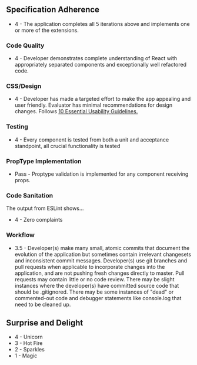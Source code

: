 ## Specification Adherence

- 4 - The application completes all 5 iterations above and implements one or more of the extensions.

### Code Quality

- 4 - Developer demonstrates complete understanding of React with appropriately separated components and exceptionally well refactored code.

### CSS/Design

- 4 - Developer has made a targeted effort to make the app appealing and user friendly. Evaluator has minimal recommendations for design changes. Follows [10 Essential Usability Guidelines.](https://speckyboy.com/10-essential-web-application-usability-guidelines/)

### Testing

- 4 - Every component is tested from both a unit and acceptance standpoint, all crucial functionality is tested


### PropType Implementation

- Pass - Proptype validation is implemented for any component receiving props.

### Code Sanitation

The output from ESLint shows…

* 4 - Zero complaints

### Workflow

- 3.5 - Developer(s) make many small, atomic commits that document the evolution of the application but sometimes contain irrelevant changesets and inconsistent commit messages. Developer(s) use git branches and pull requests when applicable to incorporate changes into the application, and are not pushing fresh changes directly to master. Pull requests may contain little or no code review. There may be slight instances where the developer(s) have committed source code that should be .gitignored. There may be some instances of "dead" or commented-out code and debugger statements like console.log that need to be cleaned up.


## Surprise and Delight
- 4 - Unicorn
- 3 - Hot Fire
- 2 - Sparkles
- 1 - Magic
